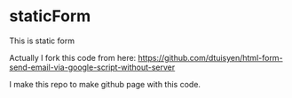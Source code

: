 # staticForm
This is static form


Actually I fork this code from here: https://github.com/dtuisyen/html-form-send-email-via-google-script-without-server 

I make this repo to make github page with this code.
